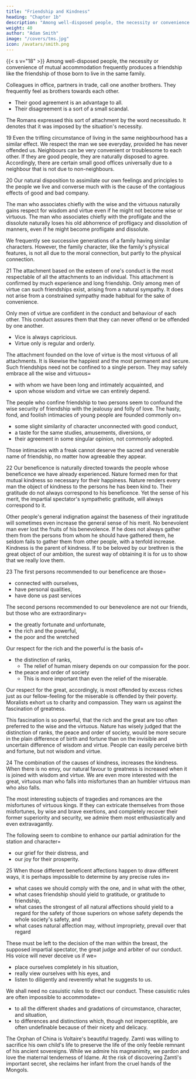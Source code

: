 ```yaml
---
title: "Friendship and Kindness"
heading: "Chapter 1b"
description: "Among well-disposed people, the necessity or convenience of mutual accommodation frequently produces a friendship like the friendship of those born to live in the same family"
weight: 40
author: "Adam Smith"
image: "/covers/tms.jpg"
icon: /avatars/smith.png
---
```




{{< s v="18" >}} Among well-disposed people, the necessity or convenience of mutual accommodation frequently produces a friendship like the friendship of those born to live in the same family.

Colleagues in office, partners in trade, call one another brothers. They frequently feel as brothers towards each other. 
- Their good agreement is an advantage to all.
- Their disagreement is a sort of a small scandal.
<!-- If they are reasonable people, they are naturally disposed to agree.
We expect that they should do so. -->

The Romans expressed this sort of attachment by the word necessitudo. It denotes that it was imposed by the situation's necessity.
 

19 Even the trifling circumstance of living in the same neighbourhood has a similar effect. We respect the man we see everyday, provided he has never offended us. Neighbours can be very convenient or troublesome to each other. If they are good people, they are naturally disposed to agree. Accordingly, there are certain small good offices universally due to a neighbour that is not due to non-neighbours.
<!-- We expect their good agreement.
To be a bad neighbour is a very bad character. -->
 

20 Our natural disposition to assimilate our own feelings and principles to the people we live and converse much with is the cause of the contagious effects of good and bad company.

The man who associates chiefly with the wise and the virtuous naturally gains respect for wisdom and virtue even if he might not become wise or virtuous.
The man who associates chiefly with the profligate and the dissolute naturally loses his old abhorrence of profligacy and dissolution of manners, even if he might become profligate and dissolute.

We frequently see successive generations of a family having similar characters.  However, the family character, like the family's physical features, is not all due to the moral connection, but partly to the physical connection.
<!-- The family countenance is certainly altogether owing to the physical connection. -->


21 The attachment based on the esteem of one's conduct is the most respectable of all the attachments to an individual. This attachment is confirmed by much experience and long friendship. Only among men of virtue can such friendships exist, arising from a natural sympathy. It does not arise from a constrained sympathy made habitual for the sake of convenience.
<!-- , and
- an involuntary feeling that the persons to whom we attach ourselves are the natural and proper objects of esteem and approbation. -->

Only men of virtue are confident in the conduct and behaviour of each other. This conduct assures them that they can never offend or be offended by one another.
- Vice is always capricious.
- Virtue only is regular and orderly.

The attachment founded on the love of virtue is the most virtuous of all attachments. It is likewise the happiest and the most permanent and secure. Such friendships need not be confined to a single person. They may safely embrace all the wise and virtuous= 
- with whom we have been long and intimately acquainted, and
- upon whose wisdom and virtue we can entirely depend.

The people who confine friendship to two persons seem to confound the wise security of friendship with the jealousy and folly of love.
The hasty, fond, and foolish intimacies of young people are founded commonly on= 
- some slight similarity of character unconnected with good conduct,
- a taste for the same studies, amusements, diversions, or
- their agreement in some singular opinion, not commonly adopted.

Those intimacies with a freak cannot deserve the sacred and venerable name of friendship, no matter how agreeable they appear.
 

22 Our beneficence is naturally directed towards the people whose beneficence we have already experienced. Nature formed men for that mutual kindness so necessary for their happiness. Nature renders every man the object of kindness to the persons he has been kind to. Their gratitude do not always correspond to his beneficence. Yet the sense of his merit, the impartial spectator's sympathetic gratitude, will always correspond to it. 

Other people's general indignation against the baseness of their ingratitude will sometimes even increase the general sense of his merit.  No benevolent man ever lost the fruits of his benevolence. If he does not always gather them from the persons from whom he should have gathered them, he seldom fails to gather them from other people, with a tenfold increase. Kindness is the parent of kindness. If to be beloved by our brethren is the great object of our ambition, the surest way of obtaining it is for us to show that we really love them.


23 The first persons recommended to our beneficence are those= 
- connected with ourselves,
- have personal qualities,
- have done us past services

The second persons recommended to our benevolence are not our friends, but those who are extraordinary= 
- the greatly fortunate and unfortunate,
- the rich and the powerful,
- the poor and the wretched

Our respect for the rich and the powerful is the basis of= 
- the distinction of ranks, 
  - The relief of human misery depends on our compassion for the poor.
- the peace and order of society
  - This is more important than even the relief of the miserable.

Our respect for the great, accordingly, is most offended by excess riches just as our fellow-feeling for the miserable is offended by their poverty. Moralists exhort us to charity and compassion. They warn us against the fascination of greatness. 

This fascination is so powerful, that the rich and the great are too often preferred to the wise and the virtuous. Nature has wisely judged that the distinction of ranks, the peace and order of society, would be more secure in the plain difference of birth and fortune than on the invisible and uncertain difference of wisdom and virtue. People can easily perceive birth and fortune, but not wisdom and virtue. 

<!-- In the order of all those recommendations, the benevolent wisdom of nature is equally evident.
The  of mankind can well enough with undistinguishing eyes. The nice discernment of the wise and the virtuous can sometimes distinguish  -->

 
24 The combination of the causes of kindness, increases the kindness. When there is no envy, our natural favour to greatness is increased when it is joined with wisdom and virtue. We are even more interested with the great, virtuous man who falls into misfortunes than an humbler virtuous man who also falls.

<!-- If, despite that wisdom and virtue, , dangers, and distresses often encountered by the most exalted stations, 
 have a much deeper interest in his fortune than our interest for a person equally virtuous, but in a humbler situation. -->

The most interesting subjects of tragedies and romances are the misfortunes of virtuous kings. If they can extricate themselves from those misfortunes, by wise and brave exertions, and completely recover their former superiority and security, we admire them most enthusiastically and even extravagantly.

The following seem to combine to enhance our partial admiration for the station and character= 
- our grief for their distress, and
- our joy for their prosperity.

 
25 When those different beneficent affections happen to draw different ways, it is perhaps impossible to determine by any precise rules in= 
- what cases we should comply with the one, and in what with the other,
- what cases friendship should yield to gratitude, or gratitude to friendship,
- what cases the strongest of all natural affections should yield to a regard for the safety of those superiors on whose safety depends the whole society's safety, and
- what cases natural affection may, without impropriety, prevail over that regard

These must be left to the decision of the man within the breast, the supposed impartial spectator, the great judge and arbiter of our conduct. His voice will never deceive us if we= 
- place ourselves completely in his situation,
- really view ourselves with his eyes, and
- listen to diligently and reverently what he suggests to us.

We shall need no casuistic rules to direct our conduct. These casuistic rules are often impossible to accommodate= 
- to all the different shades and gradations of circumstance, character, and situation,
- to differences and distinctions which, though not imperceptible, are often undefinable because of their nicety and delicacy.

The Orphan of China is Voltaire's beautiful tragedy. Zamti was willing to sacrifice his own child's life to preserve the life of the only feeble remnant of his ancient sovereigns. While we admire his magnanimity, we pardon and love the maternal tenderness of Idame. At the risk of discovering Zamti's important secret, she reclaims her infant from the cruel hands of the Mongols.
